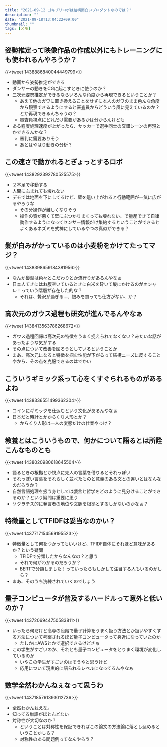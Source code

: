 ```yaml
---
title: "2021-09-12 ゴキブリロボは結構面白いプロダクトなのでは？"
description: ""
date: "2021-09-18T13:04:22+09:00"
thumbnail: ""
tags: [メモ]
---
```

## 姿勢推定って映像作品の作成以外にもトレーニングにも使われるんやろうか？
{{<tweet 1438886840044449799>}}

- 動画から姿勢推定ができる
- ダンサーの動きをCGに起こすときに使うのか？
- 三次元姿勢推定ができるならいろんな角度から再現できるということか？
  - あえて他のガワに置き換えることをせずに本人のガワのまま色んな角度から観察できるようにすると審査員からどういう風に見えているのか？とか再現できるんちゃうの？
  - 審査員視点にどれだけ需要があるかは分からんけども
- ある程度処理速度が上がったら、サッカーで選手同士の交錯シーンの再現とかできるんかな？
  - 審判に需要ありそう
  - あとはやはり動きの分析？

## この速さで動かれるとぎょっとするロボ
{{<tweet 1438292392780525575>}}
- ２本足で移動する
- 人間にふまれても壊れない
- デモでは地面を下にしてるけど、壁を這い上がれると行動範囲が一気に広がるやろうな
  - その分操作が難しくなりそう
  - 操作の質が悪くて壁にぶつかりまくっても壊れない、で量産できて自律動作するようになってセンサー情報だけ集約するということができるとよくあるネズミを式神にしているやつの真似ができる？

## 髪が白みがかっているのは小麦粉をかけてたってマジ？
{{<tweet 1438398659184381956>}}
- なんか髪型は色々とこだわりとか流行りがあるんやなぁ
- 日本人てきにはお腹空いているときに白米を砕いて髪にかけるのがオシャレ！っていう階層が存在した的な？
  - それは、贅沢が過ぎる…、恨みを買っても仕方がない、か？

## 高次元のガウス過程も研究が進んでるんやなぁ
{{<tweet 1438413563786268672>}}
- ガウス過程回帰は高次元の特徴をうまく捉えられてなくない？みたいな話があったような気がする
- その点について改善を図ろうとしているということか
- まあ、高次元になると特徴を掴む性能が下がるって結構ニーズに反することやから、その点を克服できるのはでかい

## こういうギミック系って心をくすぐられるものがあるよね
{{<tweet 1438336551499362304>}}
- コインにギミックを仕込むという文化があるんやなぁ
- 日本だと時計とかからくり人形とか？
  - からくり人形は一人の変態だけの仕業やっけ？

## 教養とはこういうもので、何かについて語るとは所詮こんなものとも
{{<tweet 1438020980618645504>}}
- 語るときの根拠とか視点に先人の言葉を借りるとそれっぽい
- それっぽい言葉をそれらしく並べたものと意義のある文との違いとはなんなのだろうか？
- 自然言語処理を扱う身としては戯言と哲学をどのように見分けることができるのか？という疑問は重要に思う
- ソクラテス的に発言者の地位や文脈を根拠とするしかないのかなぁ？

## 特徴量としてTFIDFは妥当なのかい？
{{<tweet 1437717154569195523>}}
- 特徴量として何をつかってもいいけど、TFIDF自体にそれほど意味があるか？という疑問
  - TFIDFで分類したからなんなの？と思う
  - それで何がわかるのだろうか？
  - BERTで分類しました！っていったらもしかして注目する人もいるのかしら？
- まあ、そのうち洗練されていくのでしょう

## 量子コンピュータが普及するハードルって意外と低いのか？
{{<tweet 1437206944750583811>}}
- いったら何だけど高専の段階で量子計算をうまく扱う方法とか扱いやすくする方法について考案されるほど量子コンピュータって身近になっていたのか
  - たしかにAWSとかで選択できるけどさぁ
- この学生がすごいのか、それとも量子コンピュータをとりまく環境が変化しているのか
  - いやこの学生がすごいのはそうやと思うけど
  - 応用について現実的に語られるレベルになってるんやなぁ

## 数学全然わかんねぇなって思うわ
{{<tweet 1437185761393012736>}}
- 全然わかんねえな。
- 知ってる単語がほとんどない
- 対称性が大切なのか？
  - ということは対称性を保証できればこの論文の方法論に落とし込めるということかしら？
  - 対称性のある問題例ってなんやろう？
